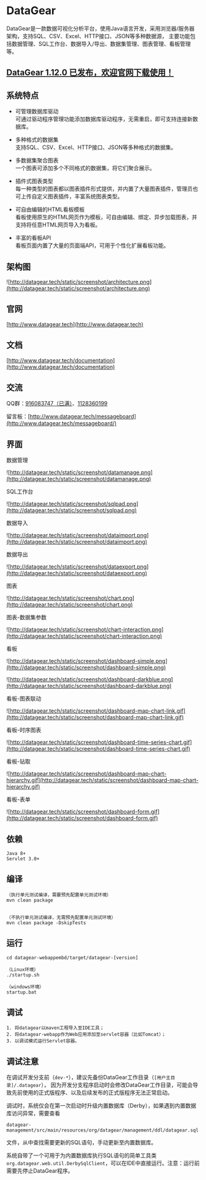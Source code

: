 # DataGear

DataGear是一款数据可视化分析平台，使用Java语言开发，采用浏览器/服务器架构，支持SQL、CSV、Excel、HTTP接口、JSON等多种数据源，
主要功能包括数据管理、SQL工作台、数据导入/导出、数据集管理、图表管理、看板管理等。

## [DataGear 1.12.0 已发布，欢迎官网下载使用！](http://www.datagear.tech)

## 系统特点

- 可管理数据库驱动
<br>可通过驱动程序管理功能添加数据库驱动程序，无需重启，即可支持连接新数据库。

- 多种格式的数据集
<br>支持SQL、CSV、Excel、HTTP接口、JSON等多种格式的数据集。

- 多数据集聚合图表
<br>一个图表可添加多个不同格式的数据集，将它们聚合展示。

- 插件式图表类型
<br>每一种类型的图表都以图表插件形式提供，并内置了大量图表插件，管理员也可上传自定义图表插件，丰富系统图表类型。

- 可自由编辑的HTML看板模板
<br>看板使用原生的HTML网页作为模板，可自由编辑、绑定、异步加载图表，并支持将任意HTML网页导入为看板。

- 丰富的看板API
<br>看板页面内置了大量的页面端API，可用于个性化扩展看板功能。

## 架构图

![http://datagear.tech/static/screenshot/architecture.png](http://datagear.tech/static/screenshot/architecture.png)

## 官网

[http://www.datagear.tech](http://www.datagear.tech)

## 文档

[http://www.datagear.tech/documentation](http://www.datagear.tech/documentation)

## 交流

QQ群：[916083747（已满）](https://jq.qq.com/?_wv=1027&k=ODxiKOOy)、[1128360199](https://jq.qq.com/?_wv=1027&k=XkQ4ARMY)

留言板：[http://www.datagear.tech/messageboard](http://www.datagear.tech/messageboard/)

## 界面

数据管理

![http://datagear.tech/static/screenshot/datamanage.png](http://datagear.tech/static/screenshot/datamanage.png)

SQL工作台

![http://datagear.tech/static/screenshot/sqlpad.png](http://datagear.tech/static/screenshot/sqlpad.png)

数据导入

![http://datagear.tech/static/screenshot/dataimport.png](http://datagear.tech/static/screenshot/dataimport.png)

数据导出

![http://datagear.tech/static/screenshot/dataexport.png](http://datagear.tech/static/screenshot/dataexport.png)

图表

![http://datagear.tech/static/screenshot/chart.png](http://datagear.tech/static/screenshot/chart.png)

图表-数据集参数

![http://datagear.tech/static/screenshot/chart-interaction.png](http://datagear.tech/static/screenshot/chart-interaction.png)

看板

![http://datagear.tech/static/screenshot/dashboard-simple.png](http://datagear.tech/static/screenshot/dashboard-simple.png)

![http://datagear.tech/static/screenshot/dashboard-darkblue.png](http://datagear.tech/static/screenshot/dashboard-darkblue.png)

看板-图表联动

![http://datagear.tech/static/screenshot/dashboard-map-chart-link.gif](http://datagear.tech/static/screenshot/dashboard-map-chart-link.gif)

看板-时序图表

![http://datagear.tech/static/screenshot/dashboard-time-series-chart.gif](http://datagear.tech/static/screenshot/dashboard-time-series-chart.gif)

看板-钻取

![http://datagear.tech/static/screenshot/dashboard-map-chart-hierarchy.gif](http://datagear.tech/static/screenshot/dashboard-map-chart-hierarchy.gif)

看板-表单

![http://datagear.tech/static/screenshot/dashboard-form.gif](http://datagear.tech/static/screenshot/dashboard-form.gif)

## 依赖

	Java 8+
	Servlet 3.0+

## 编译

	（执行单元测试编译，需要预先配置单元测试环境）
	mvn clean package


	（不执行单元测试编译，无需预先配置单元测试环境）
	mvn clean package -DskipTests

## 运行

	cd datagear-webappembd/target/datagear-[version]
	
	（Linux环境）
	./startup.sh
	
	（windows环境）
	startup.bat

## 调试
	
	1. 将datagear以maven工程导入至IDE工具；
	2. 将datagear-webapp作为Web应用添加至servlet容器（比如Tomcat）；
	3. 以调试模式运行Servlet容器。
	
## 调试注意

在调试开发分支前（`dev-*`），建议先备份DataGear工作目录（`[用户主目录]/.datagear`），
因为开发分支程序启动时会修改DataGear工作目录，可能会导致先前使用的正式版程序、以及后续发布的正式版程序无法正常启动。

调试时，系统仅会在第一次启动时升级内置数据库（Derby），如果遇到内置数据库访问异常，需要查看

	datagear-management/src/main/resources/org/datagear/management/ddl/datagear.sql

文件，从中查找需要更新的SQL语句，手动更新至内置数据库。

系统自带了一个可用于为内置数据库执行SQL语句的简单工具类`org.datagear.web.util.DerbySqlClient`，可以在IDE中直接运行。注意：运行前需要先停止DataGear程序。
